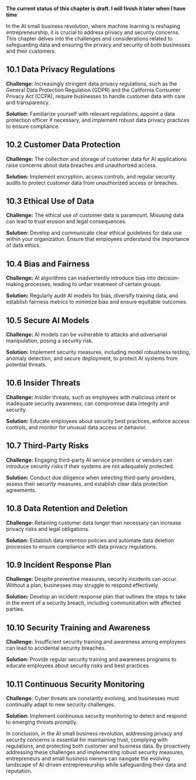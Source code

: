 **The current status of this chapter is draft. I will finish it later when I have time**

In the AI small business revolution, where machine learning is reshaping entrepreneurship, it is crucial to address privacy and security concerns. This chapter delves into the challenges and considerations related to safeguarding data and ensuring the privacy and security of both businesses and their customers.

10.1 Data Privacy Regulations
-----------------------------

**Challenge:** Increasingly stringent data privacy regulations, such as the General Data Protection Regulation (GDPR) and the California Consumer Privacy Act (CCPA), require businesses to handle customer data with care and transparency.

**Solution:** Familiarize yourself with relevant regulations, appoint a data protection officer if necessary, and implement robust data privacy practices to ensure compliance.

10.2 Customer Data Protection
-----------------------------

**Challenge:** The collection and storage of customer data for AI applications raise concerns about data breaches and unauthorized access.

**Solution:** Implement encryption, access controls, and regular security audits to protect customer data from unauthorized access or breaches.

10.3 Ethical Use of Data
------------------------

**Challenge:** The ethical use of customer data is paramount. Misusing data can lead to trust erosion and legal consequences.

**Solution:** Develop and communicate clear ethical guidelines for data use within your organization. Ensure that employees understand the importance of data ethics.

10.4 Bias and Fairness
----------------------

**Challenge:** AI algorithms can inadvertently introduce bias into decision-making processes, leading to unfair treatment of certain groups.

**Solution:** Regularly audit AI models for bias, diversify training data, and establish fairness metrics to minimize bias and ensure equitable outcomes.

10.5 Secure AI Models
---------------------

**Challenge:** AI models can be vulnerable to attacks and adversarial manipulation, posing a security risk.

**Solution:** Implement security measures, including model robustness testing, anomaly detection, and secure deployment, to protect AI systems from potential threats.

10.6 Insider Threats
--------------------

**Challenge:** Insider threats, such as employees with malicious intent or inadequate security awareness, can compromise data integrity and security.

**Solution:** Educate employees about security best practices, enforce access controls, and monitor for unusual data access or behavior.

10.7 Third-Party Risks
----------------------

**Challenge:** Engaging third-party AI service providers or vendors can introduce security risks if their systems are not adequately protected.

**Solution:** Conduct due diligence when selecting third-party providers, assess their security measures, and establish clear data protection agreements.

10.8 Data Retention and Deletion
--------------------------------

**Challenge:** Retaining customer data longer than necessary can increase privacy risks and legal obligations.

**Solution:** Establish data retention policies and automate data deletion processes to ensure compliance with data privacy regulations.

10.9 Incident Response Plan
---------------------------

**Challenge:** Despite preventive measures, security incidents can occur. Without a plan, businesses may struggle to respond effectively.

**Solution:** Develop an incident response plan that outlines the steps to take in the event of a security breach, including communication with affected parties.

10.10 Security Training and Awareness
-------------------------------------

**Challenge:** Insufficient security training and awareness among employees can lead to accidental security breaches.

**Solution:** Provide regular security training and awareness programs to educate employees about security risks and best practices.

10.11 Continuous Security Monitoring
------------------------------------

**Challenge:** Cyber threats are constantly evolving, and businesses must continually adapt to new security challenges.

**Solution:** Implement continuous security monitoring to detect and respond to emerging threats promptly.

In conclusion, in the AI small business revolution, addressing privacy and security concerns is essential for maintaining trust, complying with regulations, and protecting both customer and business data. By proactively addressing these challenges and implementing robust security measures, entrepreneurs and small business owners can navigate the evolving landscape of AI-driven entrepreneurship while safeguarding their data and reputation.
